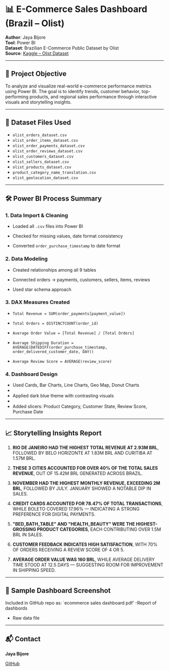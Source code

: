 # 📊 E-Commerce Sales Dashboard (Brazil – Olist)

**Author**: Jaya Bijore  
**Tool**: Power BI  
**Dataset**: Brazilian E-Commerce Public Dataset by Olist  
**Source**: [Kaggle – Olist Dataset](https://www.kaggle.com/datasets/olistbr/brazilian-ecommerce)

---

## 🧠 Project Objective
To analyze and visualize real-world e-commerce performance metrics using Power BI. The goal is to identify trends, customer behavior, top-performing products, and regional sales performance through interactive visuals and storytelling insights.

---

## 📁 Dataset Files Used
- `olist_orders_dataset.csv`
- `olist_order_items_dataset.csv`
- `olist_order_payments_dataset.csv`
- `olist_order_reviews_dataset.csv`
- `olist_customers_dataset.csv`
- `olist_sellers_dataset.csv`
- `olist_products_dataset.csv`
- `product_category_name_translation.csv`
- `olist_geolocation_dataset.csv`

---

## 🛠️ Power BI Process Summary

### 1. Data Import & Cleaning

- Loaded all `.csv` files into Power BI

- Checked for missing values, date format consistency

- Converted `order_purchase_timestamp` to date format

### 2. Data Modeling

- Created relationships among all 9 tables

- Connected orders → payments, customers, sellers, items, reviews

- Used star schema approach

### 3. DAX Measures Created
- `Total Revenue = SUM(order_payments[payment_value])`

- `Total Orders = DISTINCTCOUNT(order_id)`

- `Average Order Value = [Total Revenue] / [Total Orders]`

- `Average Shipping Duration = AVERAGE(DATEDIFF(order_purchase_timestamp, order_delivered_customer_date, DAY))`

- `Average Review Score = AVERAGE(review_score)`

### 4. Dashboard Design
- Used Cards, Bar Charts, Line Charts, Geo Map, Donut Charts
- 
- Applied dark blue theme with contrasting visuals
- 
- Added slicers: Product Category, Customer State, Review Score, Purchase Date

---

## 📈 Storytelling Insights Report

1)	**RIO DE JANEIRO HAD THE HIGHEST TOTAL REVENUE AT 2.93M BRL**, FOLLOWED BY BELO HORIZONTE AT 1.83M BRL AND CURITIBA AT 1.57M BRL.  

2)	**THESE 3 CITIES ACCOUNTED FOR OVER 40% OF THE TOTAL SALES REVENUE**, OUT OF 15.42M BRL GENERATED ACROSS BRAZIL.

  
3)	**NOVEMBER HAD THE HIGHEST MONTHLY REVENUE, EXCEEDING 2M BRL**, FOLLOWED BY JULY. JANUARY SHOWED A NOTABLE DIP IN SALES.  

4)	**CREDIT CARDS ACCOUNTED FOR 78.47% OF TOTAL TRANSACTIONS**, WHILE BOLETO COVERED 17.96% — INDICATING A STRONG PREFERENCE FOR DIGITAL PAYMENTS.  


5)	**"BED_BATH_TABLE" AND "HEALTH_BEAUTY" WERE THE HIGHEST-GROSSING PRODUCT CATEGORIES**, EACH CONTRIBUTING OVER 1.5M BRL IN SALES.

  
6)	**CUSTOMER FEEDBACK INDICATES HIGH SATISFACTION**, WITH 70% OF ORDERS RECEIVING A REVIEW SCORE OF 4 OR 5.  


7) **AVERAGE ORDER VALUE WAS 160 BRL**, WHILE AVERAGE DELIVERY TIME STOOD AT 12.5 DAYS — SUGGESTING ROOM FOR IMPROVEMENT IN SHIPPING SPEED.

---

## 📸 Sample Dashboard Screenshot

Included in GitHub repo as: `ecommerce sales dashboard pdf’
-Report of dashbords
- Raw data file

---

## 📬 Contact

**Jaya Bijore**  

[GitHub](https://github.com/jayabijore20)


